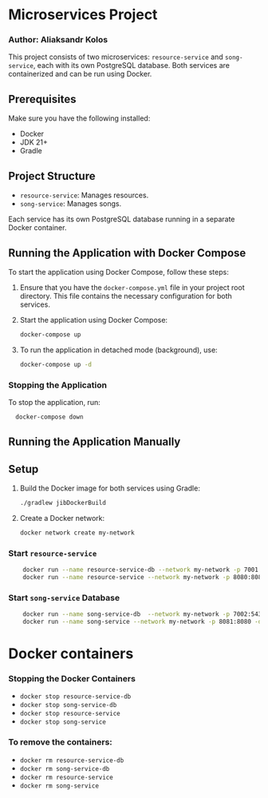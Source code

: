 # Microservices Project

### Author: Aliaksandr Kolos

This project consists of two microservices: `resource-service` and `song-service`, each with its own PostgreSQL
database. Both services are containerized and can be run using Docker.

## Prerequisites

Make sure you have the following installed:

- Docker
- JDK 21+
- Gradle

## Project Structure

- `resource-service`: Manages resources.
- `song-service`: Manages songs.

Each service has its own PostgreSQL database running in a separate Docker container.

## Running the Application with Docker Compose

To start the application using Docker Compose, follow these steps:

1. Ensure that you have the `docker-compose.yml` file in your project root directory. This file contains the necessary
   configuration for both services.

2. Start the application using Docker Compose:
    ```bash
    docker-compose up
    ```

3. To run the application in detached mode (background), use:
    ```bash
    docker-compose up -d
    ```

### Stopping the Application

To stop the application, run:

```bash
  docker-compose down
```

## Running the Application Manually

## Setup

1. Build the Docker image for both services using Gradle:
    ```bash
    ./gradlew jibDockerBuild
    ```

2. Create a Docker network:
    ```bash
    docker network create my-network
    ```

### Start `resource-service`

```bash
    docker run --name resource-service-db --network my-network -p 7001:5432 -e POSTGRES_PASSWORD=root -e POSTGRES_DB=resources -d postgres
    docker run --name resource-service --network my-network -p 8080:8080 -d resource-app-image
```

### Start `song-service` Database

```bash
    docker run --name song-service-db  --network my-network -p 7002:5432 -e POSTGRES_PASSWORD=root -e POSTGRES_DB=songs -d postgres
    docker run --name song-service --network my-network -p 8081:8080 -d song-app-image
```

# Docker containers

### Stopping the Docker Containers

* `docker stop resource-service-db`
* `docker stop song-service-db`
* `docker stop resource-service`
* `docker stop song-service`

### To remove the containers:

* `docker rm resource-service-db`
* `docker rm song-service-db`
* `docker rm resource-service`
* `docker rm song-service`

